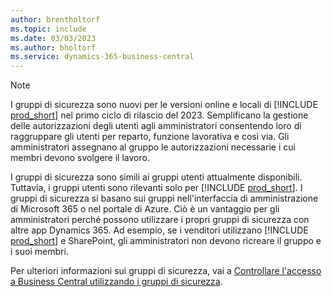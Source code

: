 ```yaml
---
author: brentholtorf
ms.topic: include
ms.date: 03/03/2023
ms.author: bholtorf
ms.service: dynamics-365-business-central
---
```


> [!NOTE]
> I gruppi di sicurezza sono nuovi per le versioni online e locali di [!INCLUDE [prod_short](prod_short.md)] nel primo ciclo di rilascio del 2023. Semplificano la gestione delle autorizzazioni degli utenti agli amministratori consentendo loro di raggruppare gli utenti per reparto, funzione lavorativa e così via. Gli amministratori assegnano al gruppo le autorizzazioni necessarie i cui membri devono svolgere il lavoro.
>
> I gruppi di sicurezza sono simili ai gruppi utenti attualmente disponibili. Tuttavia, i gruppi utenti sono rilevanti solo per [!INCLUDE [prod_short](prod_short.md)]. I gruppi di sicurezza si basano sui gruppi nell'interfaccia di amministrazione di Microsoft 365 o nel portale di Azure. Ciò è un vantaggio per gli amministratori perché possono utilizzare i propri gruppi di sicurezza con altre app Dynamics 365. Ad esempio, se i venditori utilizzano [!INCLUDE [prod_short](prod_short.md)] e SharePoint, gli amministratori non devono ricreare il gruppo e i suoi membri.
>
> Per ulteriori informazioni sui gruppi di sicurezza, vai a [Controllare l'accesso a Business Central utilizzando i gruppi di sicurezza](../ui-security-groups.md).